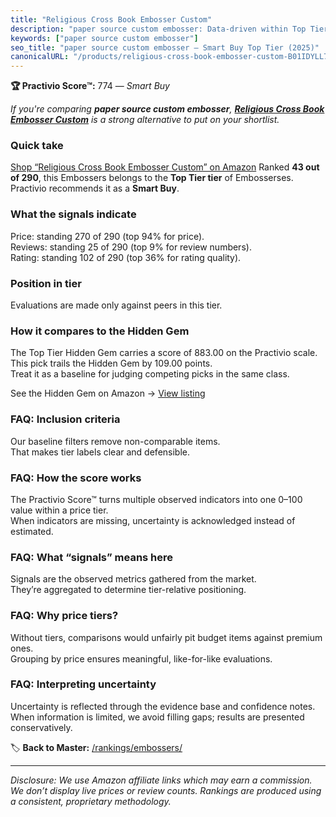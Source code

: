 ```yaml
---
title: "Religious Cross Book Embosser Custom"
description: "paper source custom embosser: Data-driven within Top Tier ranking using the Practivio Score™. Positioned by quality, value, demand, findability, momentum."
keywords: ["paper source custom embosser"]
seo_title: "paper source custom embosser — Smart Buy Top Tier (2025)"
canonicalURL: "/products/religious-cross-book-embosser-custom-B01IDYLL7K/"
---
```


**🏆 Practivio Score™:** 774 — _Smart Buy_


*If you're comparing **paper source custom embosser**, **[Religious Cross Book Embosser Custom](https://www.amazon.com/dp/B01IDYLL7K?tag=practivio-20)** is a strong alternative to put on your shortlist.*
### Quick take
[Shop “Religious Cross Book Embosser Custom” on Amazon](https://www.amazon.com/dp/B01IDYLL7K?tag=practivio-20)
Ranked **43 out of 290**, this Embossers belongs to the **Top Tier tier** of Embosserses.  
Practivio recommends it as a **Smart Buy**.

### What the signals indicate
Price: standing 270 of 290 (top 94% for price).  
Reviews: standing 25 of 290 (top 9% for review numbers).  
Rating: standing 102 of 290 (top 36% for rating quality).  

### Position in tier
Evaluations are made only against peers in this tier.

### How it compares to the Hidden Gem
The Top Tier Hidden Gem carries a score of 883.00 on the Practivio scale.  
This pick trails the Hidden Gem by 109.00 points.  
Treat it as a baseline for judging competing picks in the same class.  

See the Hidden Gem on Amazon → [View listing](https://www.amazon.com/dp/B07H97H9RQ?tag=practivio-20)

### FAQ: Inclusion criteria
Our baseline filters remove non-comparable items.  
That makes tier labels clear and defensible.

### FAQ: How the score works
The Practivio Score™ turns multiple observed indicators into one 0–100 value within a price tier.  
When indicators are missing, uncertainty is acknowledged instead of estimated.

### FAQ: What “signals” means here
Signals are the observed metrics gathered from the market.  
They’re aggregated to determine tier-relative positioning.

### FAQ: Why price tiers?
Without tiers, comparisons would unfairly pit budget items against premium ones.  
Grouping by price ensures meaningful, like-for-like evaluations.

### FAQ: Interpreting uncertainty
Uncertainty is reflected through the evidence base and confidence notes.  
When information is limited, we avoid filling gaps; results are presented conservatively.


🏷️ **Back to Master:** [/rankings/embossers/](/rankings/embossers/)

---
_Disclosure: We use Amazon affiliate links which may earn a commission. We don’t display live prices or review counts. Rankings are produced using a consistent, proprietary methodology._
